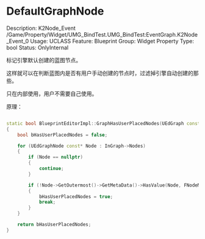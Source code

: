 # DefaultGraphNode

Description: K2Node_Event /Game/Property/Widget/UMG_BindTest.UMG_BindTest:EventGraph.K2Node_Event_0
Usage: UCLASS
Feature: Blueprint
Group: Widget Property
Type: bool
Status: OnlyInternal

标记引擎默认创建的蓝图节点。

这样就可以在判断蓝图内是否有用户手动创建的节点时，过滤掉引擎自动创建的那些。

只在内部使用，用户不需要自己使用。

原理：

```cpp

static bool BlueprintEditorImpl::GraphHasUserPlacedNodes(UEdGraph const* InGraph)
{
	bool bHasUserPlacedNodes = false;

	for (UEdGraphNode const* Node : InGraph->Nodes)
	{
		if (Node == nullptr)
		{
			continue;
		}

		if (!Node->GetOutermost()->GetMetaData()->HasValue(Node, FNodeMetadata::DefaultGraphNode))
		{
			bHasUserPlacedNodes = true;
			break;
		}
	}

	return bHasUserPlacedNodes;
}
```